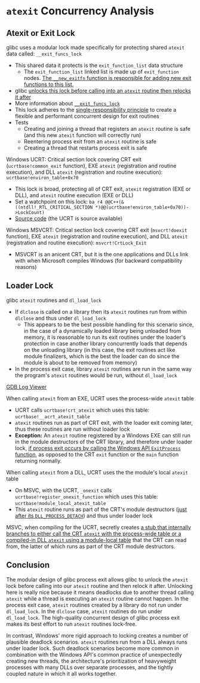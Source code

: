 # `atexit` Concurrency Analysis

## Atexit or Exit Lock

glibc uses a modular lock made specifically for protecting shared `atexit` data called: `__exit_funcs_lock`
  - This shared data it protects is the `exit_function_list` data structure
    - The `exit_function_list` linked list is made up of `exit_function` nodes. [The `__new_exitfn` function is responsible for adding new exit functions to this list.](https://elixir.bootlin.com/glibc/glibc-2.38/source/stdlib/cxa_atexit.c#L44)
  - glibc [unlocks this lock before calling into an `atexit` routine then relocks it after](https://elixir.bootlin.com/glibc/glibc-2.38/source/stdlib/exit.c#L87-L90)
  - More information about [`__exit_funcs_lock`](https://elixir.bootlin.com/glibc/glibc-2.38/source/stdlib/exit.h#L70-L77)
  - This lock adheres to the [single-responsibility principle](https://en.wikipedia.org/wiki/Single-responsibility_principle) to create a flexible and performant concurrent design for exit routines
  - Tests
    - Creating and joining a thread that registers an `atexit` routine is safe (and this new `atexit` function will correctly run)
    - Reentering process exit from an `atexit` routine is safe
    - Creating a thread that restarts process exit is safe

Windows UCRT: Critical section lock covering CRT exit (`ucrtbase!common_exit` function), EXE `atexit` (registration and routine execution), and DLL `atexit` (registration and routine execution): `ucrtbase!environ_table+0x70`
  - This lock is broad, protecting all of CRT exit, `atexit` registration (EXE or DLL), and `atexit` routine execution (EXE or DLL)
  - Set a watchpoint on this lock: `ba r4 @@C++(&((ntdll!_RTL_CRITICAL_SECTION *)@@(ucrtbase!environ_table+0x70))->LockCount)`
  - [Source code](https://github.com/huangqinjin/ucrt/blob/master/startup/exit.cpp#L195) (the UCRT is source available)

Windows MSVCRT: Critical section lock covering CRT exit (`msvcrt!doexit` function), EXE `atexit` (registration and routine execution), and DLL `atexit` (registration and routine execution): `msvcrt!CrtLock_Exit`
  - MSVCRT is an anicent CRT, but it is the one applications and DLLs link with when Microsoft compiles Windows (for backward compatibility reasons)

## Loader Lock

glibc `atexit` routines and `dl_load_lock`
  - If `dlclose` is called on a library then its `atexit` routines run from within `dlclose` and thus under `dl_load_lock`
    - This appears to be the best possible handling for this scenario since, in the case of a dynamically loaded library being unloaded from memory, it is reasonable to run its exit routines under the loader's protection in case another library concurrently loads that depends on the unloading library (in this case, the exit routines act like module finalizers, which is the best the loader can do since the module is about to be removed from memory)
  - In the process exit case, library `atexit` routines are run in the same way the program's `atexit` routines would be run, without `dl_load_lock`

[GDB Log Viewer](https://html-preview.github.io/?url=https://raw.githubusercontent.com/ElliotKillick/operating-system-design-review/blob/main/code/glibc/atexit/gdb-log.html)

When calling `atexit` from an EXE, UCRT uses the process-wide `atexit` table
  - UCRT calls `ucrtbase!crt_atexit` which uses this table: `ucrtbase!__acrt_atexit_table`
  - `atexit` routines run as part of CRT exit, with the loader exit coming later, thus these routines are run without loader lock
  - **Exception:** An `atexit` routine registered by a Windows EXE can still run in the module destructors of the CRT library, and therefore under loader lock, [if process exit occurs by calling the Windows API `ExitProcess` function](https://devblogs.microsoft.com/oldnewthing/20160930-00/?p=94425), as opposed to the CRT `exit` function or the `main` function returning normally.

When calling `atexit` from a DLL, UCRT uses the the module's local `atexit` table
  - On MSVC, with the UCRT, `_onexit` calls `ucrtbase!register_onexit_function` which uses this table: `ucrtbase!module_local_atexit_table`
  - This `atexit` routine runs as part of the CRT's module destructors ([just after its `DLL_PROCESS_DETACH`](/code/windows/dll-init-order-test/exe-test.c)) and thus under loader lock

MSVC, when compiling for the UCRT, secretly creates [a stub that internally branches to either call the CRT `atexit` with the process-wide table or a compiled-in DLL `atexit` using a module-local table](https://elliotonsecurity.com/perfect-dll-hijacking/atexit-onexit-disassembly.png) that the CRT can read from, the latter of which runs as part of the CRT module destructors.

## Conclusion

The modular design of glibc process exit allows glibc to unlock the `atexit` lock before calling into our `atexit` routine and then relock it after. Unlocking here is really nice because it means deadlocks due to another thread calling `atexit` while a thread is executing an `atexit` routine cannot happen. In the process exit case, `atexit` routines created by a library do not run under `dl_load_lock`. In the `dlclose` case, `atexit` routines do run under `dl_load_lock`. The high-quality concurrent design of glibc process exit makes its best effort to run `atexit` routines lock-free.

In contrast, Windows' more rigid approach to locking creates a number of plausible deadlock scenarios. `atexit` routines run from a DLL always runs under loader lock. Such deadlock scenarios become more common in combination with the Windows API's common practice of unexpectedly creating new threads, the architecture's prioritization of heavyweight processes with many DLLs over separate processes, and the tightly coupled nature in which it all works together.
